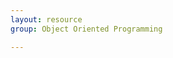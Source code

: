 ```yaml
---
layout: resource
group: Object Oriented Programming

---
```

<!-- General resources go here -->

<!-- ### Core -->

<!-- ### Intermediate -->

<!-- ### Advanced -->

<!-- ### Jedi -->
